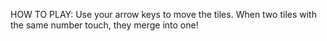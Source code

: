 HOW TO PLAY: Use your arrow keys to move the tiles. When two tiles with the same number touch, they merge into one!

